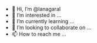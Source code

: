 - 👋 Hi, I’m @lanagaral
- 👀 I’m interested in ...
- 🌱 I’m currently learning ...
- 💞️ I’m looking to collaborate on ...
- 📫 How to reach me ...

<!---
lanagaral/lanagaral is a ✨ special ✨ repository because its `README.md` (this file) appears on your GitHub profile.
You can click the Preview link to take a look at your changes.
--->
